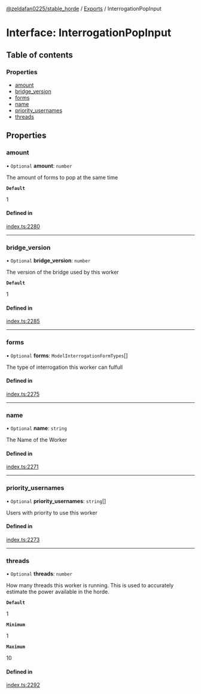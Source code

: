 [@zeldafan0225/stable_horde](../README.md) / [Exports](../modules.md) / InterrogationPopInput

# Interface: InterrogationPopInput

## Table of contents

### Properties

- [amount](InterrogationPopInput.md#amount)
- [bridge\_version](InterrogationPopInput.md#bridge_version)
- [forms](InterrogationPopInput.md#forms)
- [name](InterrogationPopInput.md#name)
- [priority\_usernames](InterrogationPopInput.md#priority_usernames)
- [threads](InterrogationPopInput.md#threads)

## Properties

### amount

• `Optional` **amount**: `number`

The amount of forms to pop at the same time

**`Default`**

1

#### Defined in

[index.ts:2280](https://github.com/MrlolDev/stable_horde/blob/07c9e41/index.ts#L2280)

___

### bridge\_version

• `Optional` **bridge\_version**: `number`

The version of the bridge used by this worker

**`Default`**

1

#### Defined in

[index.ts:2285](https://github.com/MrlolDev/stable_horde/blob/07c9e41/index.ts#L2285)

___

### forms

• `Optional` **forms**: `ModelInterrogationFormTypes`[]

The type of interrogation this worker can fulfull

#### Defined in

[index.ts:2275](https://github.com/MrlolDev/stable_horde/blob/07c9e41/index.ts#L2275)

___

### name

• `Optional` **name**: `string`

The Name of the Worker

#### Defined in

[index.ts:2271](https://github.com/MrlolDev/stable_horde/blob/07c9e41/index.ts#L2271)

___

### priority\_usernames

• `Optional` **priority\_usernames**: `string`[]

Users with priority to use this worker

#### Defined in

[index.ts:2273](https://github.com/MrlolDev/stable_horde/blob/07c9e41/index.ts#L2273)

___

### threads

• `Optional` **threads**: `number`

How many threads this worker is running. This is used to accurately estimate the power available in the horde.

**`Default`**

1

**`Minimum`**

1

**`Maximum`**

10

#### Defined in

[index.ts:2292](https://github.com/MrlolDev/stable_horde/blob/07c9e41/index.ts#L2292)
